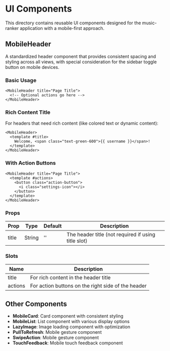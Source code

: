 # UI Components

This directory contains reusable UI components designed for the music-ranker application with a mobile-first approach.

## MobileHeader

A standardized header component that provides consistent spacing and styling across all views, with special consideration for the sidebar toggle button on mobile devices.

### Basic Usage

```vue
<MobileHeader title="Page Title">
  <!-- Optional actions go here -->
</MobileHeader>
```

### Rich Content Title

For headers that need rich content (like colored text or dynamic content):

```vue
<MobileHeader>
  <template #title>
    Welcome, <span class="text-green-600">{{ username }}</span>!
  </template>
</MobileHeader>
```

### With Action Buttons

```vue
<MobileHeader title="Page Title">
  <template #actions>
    <button class="action-button">
      <i class="settings-icon"></i>
    </button>
  </template>
</MobileHeader>
```

### Props

| Prop | Type | Default | Description |
|------|------|---------|-------------|
| title | String | '' | The header title (not required if using title slot) |

### Slots

| Name | Description |
|------|-------------|
| title | For rich content in the header title |
| actions | For action buttons on the right side of the header |

## Other Components

- **MobileCard**: Card component with consistent styling
- **MobileList**: List component with various display options
- **LazyImage**: Image loading component with optimization
- **PullToRefresh**: Mobile gesture component
- **SwipeAction**: Mobile gesture component
- **TouchFeedback**: Mobile touch feedback component
